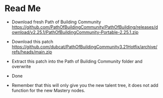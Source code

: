 # Read Me

- Download fresh Path of Building Community https://github.com/PathOfBuildingCommunity/PathOfBuilding/releases/download/v2.25.1/PathOfBuildingCommunity-Portable-2.25.1.zip

- Download this patch https://github.com/dubcat/PathOfBuildingCommunity3.21Hotfix/archive/refs/heads/main.zip

- Extract this patch into the Path of Building Community folder and overwrite

- Done

- Remember that this will only give you the new talent tree, it does not add function for the new Mastery nodes.
